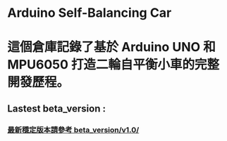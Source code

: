 # Arduino Self-Balancing Car

# 這個倉庫記錄了基於 Arduino UNO 和 MPU6050 打造二輪自平衡小車的完整開發歷程。

## Lastest beta_version :
### **[最新穩定版本請參考 beta_version/v1.0/](beta_version/v1.0)**
